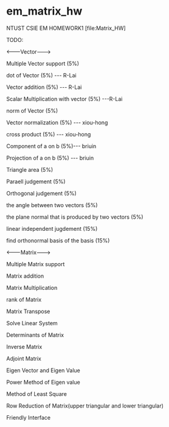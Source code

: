 em_matrix_hw
============

NTUST CSIE EM HOMEWORK1 [file:Matrix_HW]

TODO:

<---Vector--->

Multiple Vector support (5%)

dot of Vector (5%) --- R-Lai

Vector addition (5%) --- R-Lai

Scalar Multiplication with vector (5%) ---R-Lai

norm of Vector (5%)

Vector normalization (5%) --- xiou-hong

cross product (5%) --- xiou-hong

Component of a on b (5%)--- briuin

Projection of a on b (5%) --- briuin

Triangle area (5%)

Paraell judgement (5%)

Orthogonal judgement (5%)

the angle between two vectors (5%)

the plane normal that is produced by two vectors (5%)

linear independent jugdement (15%)

find orthonormal basis of the basis (15%)

<---Matrix--->

Multiple Matrix support

Matrix addition

Matrix Multiplication

rank of Matrix

Matrix Transpose

Solve Linear System

Determinants of Matrix

Inverse Matrix

Adjoint Matrix

Eigen Vector and Eigen Value

Power Method of Eigen value

Method of Least Square

Row Reduction of Matrix(upper triangular and lower triangular)

Friendly Interface
